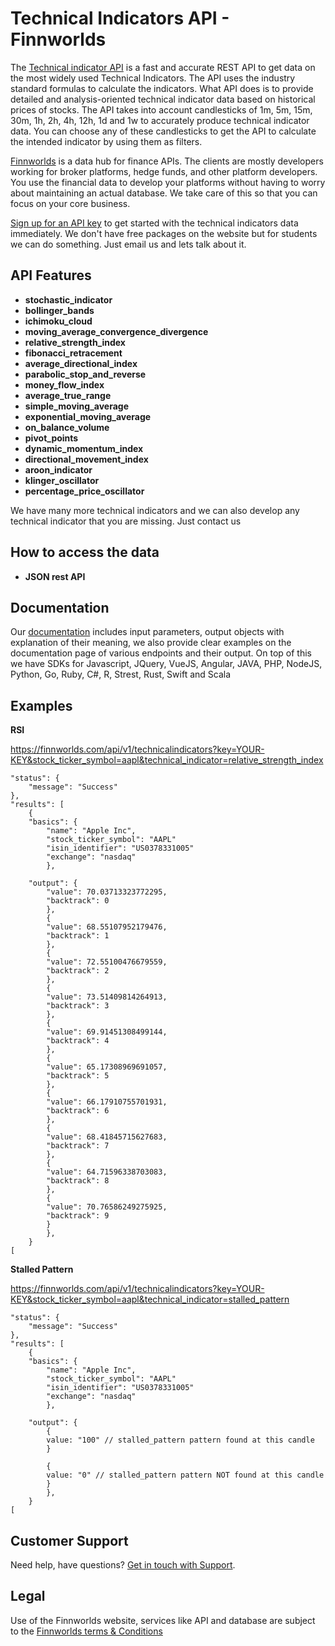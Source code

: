 
<h1>Technical Indicators API - Finnworlds</h1>

<p>The <a href="https://finnworlds.com/finance-data/technical-indicators-api/">Technical indicator API</a> is a fast and accurate REST API to get data on the most widely used Technical Indicators. The API uses the industry standard formulas to calculate the indicators.
What API does is to provide detailed and analysis-oriented technical indicator data based on historical prices of stocks. The API takes into account candlesticks of 1m, 5m, 15m, 30m, 1h, 2h, 4h, 12h, 1d and 1w to accurately produce technical indicator data. 
You can choose any of these candlesticks to get the API to calculate the intended indicator by using them as filters.</p>



<p><a href="https://finnworlds.com/">Finnworlds</a> is a data hub for finance APIs. The clients are mostly developers working for broker platforms, hedge funds, and other platform developers. 
You use the financial data to develop your platforms without having to worry about maintaining an actual database. 
We take care of this so that you can focus on your core business.</p>




<p><a href="https://finnworlds.com/pricing">Sign up for an API key</a> to get started with the technical indicators data immediately. We don't have free packages on the website but for students we can do something. Just email us and lets talk about it.</p>


	 
 
	 
	 
	 
	 
	 
	 
	 
	 
	 
	 
	 
	 
	 
	 
	 
	 



<h2>API Features</h2>

<ul><li><strong>stochastic_indicator</strong></li>
<li><strong>bollinger_bands</strong></li>
<li><strong>ichimoku_cloud</strong></li>
<li><strong>moving_average_convergence_divergence</strong></li>
<li><strong>relative_strength_index</strong></li>
<li><strong>fibonacci_retracement</strong></li>
<li><strong>average_directional_index</strong></li>
<li><strong>parabolic_stop_and_reverse</strong></li>
<li><strong>money_flow_index</strong></li>
<li><strong>average_true_range</strong></li>
<li><strong>simple_moving_average</strong></li>
<li><strong>exponential_moving_average</strong></li>
<li><strong>on_balance_volume</strong></li>
<li><strong>pivot_points</strong></li>
<li><strong>dynamic_momentum_index</strong></li>
<li><strong>directional_movement_index</strong></li>
<li><strong>aroon_indicator</strong></li>
<li><strong>klinger_oscillator</strong></li>
<li><strong>percentage_price_oscillator</strong></li>
</ul>


<p>We have many more technical indicators and we can also develop any technical indicator that you are missing. Just contact us</p>


<h2>How to access the data</h2>


<ul><li><strong>JSON rest API</strong></li></ul>



<h2>Documentation</h2>



Our <a href="https://finnworlds.com/documentation">documentation</a> includes input parameters, output objects with explanation of their meaning, we also provide clear examples on the documentation page of various endpoints and their output. On top of this we have SDKs for Javascript, JQuery, VueJS, Angular, JAVA, PHP, NodeJS, Python, Go, Ruby, C#, R, Strest, Rust, Swift and Scala</p>


<h2>Examples</h2>



<p><strong>RSI</strong><p>
<p><a href="https://finnworlds.com/documentation">https://finnworlds.com/api/v1/technicalindicators?key=YOUR-KEY&stock_ticker_symbol=aapl&technical_indicator=relative_strength_index</a></p>



    "status": {
        "message": "Success"
    },
    "results": [
        {
        "basics": {
            "name": "Apple Inc",
            "stock_ticker_symbol": "AAPL"
            "isin_identifier": "US0378331005"
            "exchange": "nasdaq"
            },

        "output": {
            "value": 70.03713323772295,
            "backtrack": 0
            },
            {
            "value": 68.55107952179476,
            "backtrack": 1
            },
            {
            "value": 72.55100476679559,
            "backtrack": 2
            },
            {
            "value": 73.51409814264913,
            "backtrack": 3
            },
            {
            "value": 69.91451308499144,
            "backtrack": 4
            },
            {
            "value": 65.17308969691057,
            "backtrack": 5
            },
            {
            "value": 66.17910755701931,
            "backtrack": 6
            },
            {
            "value": 68.41845715627683,
            "backtrack": 7
            },
            {
            "value": 64.71596338703083,
            "backtrack": 8
            },
            {
            "value": 70.76586249275925,
            "backtrack": 9
            }
            },
        }
    [



<p><strong>Stalled Pattern</strong><p>
<p><a href="https://finnworlds.com/documentation">https://finnworlds.com/api/v1/technicalindicators?key=YOUR-KEY&stock_ticker_symbol=aapl&technical_indicator=stalled_pattern</a></p>



    "status": {
        "message": "Success"
    },
    "results": [
        {
        "basics": {
            "name": "Apple Inc",
            "stock_ticker_symbol": "AAPL"
            "isin_identifier": "US0378331005"
            "exchange": "nasdaq"
            },

        "output": {
            {
            value: "100" // stalled_pattern pattern found at this candle
            }

            {
            value: "0" // stalled_pattern pattern NOT found at this candle
            }
            },
        }
    [





<h2>Customer Support</h2>

<p>Need help, have questions? <a href="mailto:support@finnworlds.com">Get in touch with Support</a>.</p>

<h2>Legal</h2>

<p>Use of the Finnworlds website, services like API and database are subject to the&nbsp;<a href="https://finnworlds.com/legal/terms-and-conditions-on-finnworlds-data/">Finnworlds terms &amp; Conditions</a></p>
